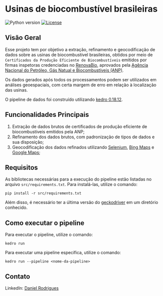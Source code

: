 # Usinas de biocombustível brasileiras

![Python version](https://img.shields.io/badge/python-3.9%20%7C%20-blue.svg)
[![License](https://img.shields.io/badge/license-Apache%202.0-blue.svg)](https://github.com/daniel64bit/biofuel_brazil_plants/blob/main/LICENSE.md)

## Visão Geral

Esse projeto tem por objetivo a extração, refinamento e geocodificação de dados sobre as usinas de biocombustível brasileiras, obtidos por meio de `Certificados da Produção Eficiente de Biocombustíveis` emitidos por firmas inspetoras credenciadas no [RenovaBio](https://www.gov.br/anp/pt-br/assuntos/renovabio), aprovados pela [Agência Nacional do Petróleo, Gás Natual e Biocombustíveis (ANP)](https://www.gov.br/anp/pt-br).

Os dados gerados após todos os processamentos podem ser utilizados em análises geoespaciais, com certa margem de erro em relação à localização das usinas.

O pipeline de dados foi construído utilizando [kedro 0.18.12](https://kedro.readthedocs.io/en/stable/).

## Funcionalidades Principais

1. Extração de dados brutos de certificados de produção eficiente de biocombustíveis emitidos pela ANP;
2. Refinamento dos dados brutos, com padronização de tipos de dados e sua disposição;
3. Geocodificação dos dados refinados utilizando [Selenium](https://selenium-python.readthedocs.io/index.html), [Bing Maps](https://www.bing.com/maps/) e [Google Maps](https://www.google.com.br/maps/);

## Requisitos

As bibliotecas necessárias para a execução do pipeline estão listadas no arquivo `src/requirements.txt`. Para instalá-las, utilize o comando:

```
pip install -r src/requirements.txt
```

Além disso, é necessário ter a última versão do [geckodriver](https://github.com/mozilla/geckodriver/releases/) em um diretório conhecido. 

## Como executar o pipeline

Para executar o pipeline, utilize o comando:

```
kedro run
```

Para executar uma pipeline específica, utilize o comando:
```
kedro run --pipeline <nome-da-pipeline>
```

## Contato

LinkedIn: [Daniel Rodrigues](https://www.linkedin.com/in/danielrod147/)
